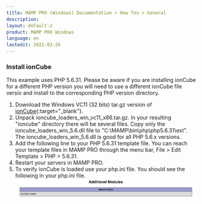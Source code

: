 ```yaml
---
title: MAMP PRO (Windows) Documentation > How Tos > General
description: 
layout: default-2
product: MAMP PRO Windows
language: en
lastedit: 2021-03-26
---
```


### Install ionCube

This example uses PHP 5.6.31. Please be aware if you are installing ionCube for a different PHP version you will need to use a different ionCube file versio and install to the corresponding PHP version directory.

1. Download the Windows VC11 (32 bits) tar.gz version of [ionCube](http://downloads3.ioncube.com/loader_downloads){:target="_blank"}. 
2. Unpack ioncube_loaders_win_vc11_x86.tar.gz. In your resulting "ioncube" directory there will be several files. Copy only the ioncube_loaders_win_5.6.dll file to "C:\MAMP\bin\php\php5.6.31\ext". The ioncube_loaders_win_5.6.dll is good for all PHP 5.6.x versions.
3. Add the following line to your PHP 5.6.31 template file. You can reach your template files in MAMP PRO through the menu bar, File > Edit Template > PHP > 5.6.31. 
4. Restart your servers in MAMP PRO.
5. To verify ionCube is loaded use your php.ini file. You should see the following in your php.ini file.
![MAMP](/en/MAMP-PRO-Mac/How-Tos/General/ionCubephpini.png)